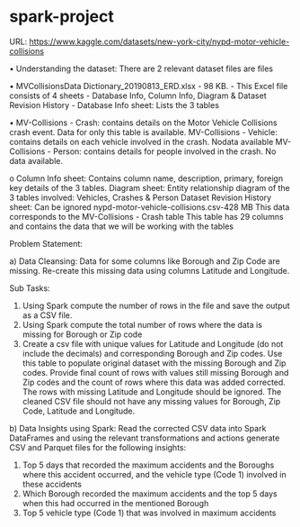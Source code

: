 # spark-project

URL: https://www.kaggle.com/datasets/new-york-city/nypd-motor-vehicle-collisions

• Understanding the dataset:  There are 2 relevant dataset files are files

• MVCollisionsData Dictionary_20190813_ERD.xlsx - 98 KB.
      -      This Excel file consists of 4 sheets - Database Info, Column Info, Diagram & Dataset Revision History
      -      Database Info sheet: Lists the 3 tables
      
• MV-Collisions - Crash: contains details on the Motor Vehicle Collisions crash event. Data for only this table is available.
      MV-Collisions - Vehicle: contains details on each vehicle involved in the crash. Nodata available
      MV-Collisions - Person: contains details for people involved in the crash. No data available.
  
o Column Info sheet: Contains column name, description, primary, foreign key details of the 3 tables.
      Diagram sheet: Entity relationship diagram of the 3 tables involved: Vehicles, Crashes &  Person
      Dataset Revision History sheet: Can be ignored   nypd-motor-vehicle-collisions.csv-428 MB
      This data corresponds to the MV-Collisions - Crash table
      This table has 29 columns and contains the data that we will be working with the tables 

Problem Statement:

a) Data Cleansing:  Data for some columns like Borough and Zip Code are missing. Re-create this missing data using columns Latitude and Longitude.
      
Sub Tasks:
1. Using Spark compute the number of rows in the file and save the output as a CSV file.
2. Using Spark compute the total number of rows where the data is missing for Borough or Zip code
3. Create a csv file with unique values for Latitude and Longitude (do not include the decimals) and corresponding Borough and Zip codes. Use this table to populate original dataset with the missing Borough and Zip codes. Provide final count of rows with values still missing Borough and Zip codes and the count of rows where this data was added corrected. The rows with missing Latitude and Longitude should be ignored. The cleaned CSV file should not have any missing values for Borough, Zip Code, Latitude and Longitude.
            
b) Data Insights using Spark: Read the corrected CSV data into Spark DataFrames and using the relevant transformations and actions generate CSV and Parquet files for the following insights:

1. Top 5 days that recorded the maximum accidents and the Boroughs where this accident occurred, and the vehicle type (Code 1) involved in these accidents
2. Which Borough recorded the maximum accidents and the top 5 days when this had occurred in the mentioned Borough
3. Top 5 vehicle type (Code 1) that was involved in maximum accidents
